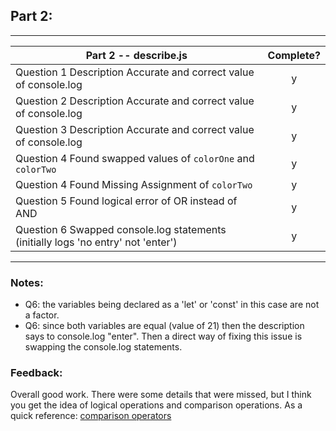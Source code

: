 ## Part 2:

---

| Part 2 -- describe.js                                                             | Complete? |
| --------------------------------------------------------------------------------- | :-------: |
| Question 1 Description Accurate and correct value of console.log                  |     y     |
| Question 2 Description Accurate and correct value of console.log                  |     y     |
| Question 3 Description Accurate and correct value of console.log                  |     y     |
| Question 4 Found swapped values of `colorOne` and `colorTwo`                      |     y     |
| Question 4 Found Missing Assignment of `colorTwo`                                 |     y     |
| Question 5 Found logical error of OR instead of AND                               |     y     |
| Question 6 Swapped console.log statements (initially logs 'no entry' not 'enter') |     y     |

---

### Notes:

- Q6: the variables being declared as a 'let' or 'const' in this case are not a factor.
- Q6: since both variables are equal (value of 21) then the description says to console.log "enter". Then a direct way of fixing this issue is swapping the console.log statements.

### Feedback:

Overall good work. There were some details that were missed, but I think you get the idea of logical operations and comparison operations. As a quick reference: [comparison operators]("https://www.codecademy.com/article/fwd-js-comparison-logical")
